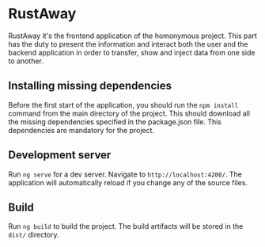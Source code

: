 # RustAway
RustAway it's the frontend application of the homonymous project. This part has the duty to present the information and interact both the user and the backend application in order to transfer, show and inject data from one side to another. 

## Installing missing dependencies
Before the first start of the application, you should run the `npm install` command from the main directory of the project. This should download all the missing dependencies specified in the package.json file. This dependencies are mandatory for the project.

## Development server

Run `ng serve` for a dev server. Navigate to `http://localhost:4200/`. The application will automatically reload if you change any of the source files.


## Build

Run `ng build` to build the project. The build artifacts will be stored in the `dist/` directory.

